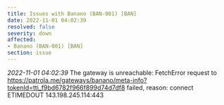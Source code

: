 ```yaml
---
title: Issues with Banano (BAN-001) [BAN]
date: 2022-11-01 04:02:39
resolved: false
severity: down
affected:
- Banano (BAN-001) [BAN]
section: issue
---
```


*2022-11-01 04:02:39* The gateway is unreachable: FetchError request to https://patrola.me/gateways/banano/meta-info?tokenId=tti_f9bd6782f966f899d74d7df8 failed, reason: connect ETIMEDOUT 143.198.245.114:443